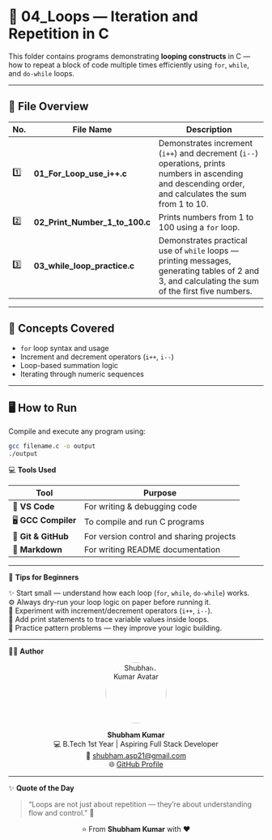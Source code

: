 # 🔁 04_Loops — Iteration and Repetition in C  

This folder contains programs demonstrating **looping constructs** in C — how to repeat a block of code multiple times efficiently using `for`, `while`, and `do-while` loops.  

---

## 📂 File Overview  

| No. | File Name | Description |
|-----|------------|--------------|
| 1️⃣ | **01_For_Loop_use_i++.c** | Demonstrates increment (`i++`) and decrement (`i--`) operations, prints numbers in ascending and descending order, and calculates the sum from 1 to 10. |
| 2️⃣ | **02_Print_Number_1_to_100.c** | Prints numbers from 1 to 100 using a `for` loop. |
| 3️⃣ | **03_while_loop_practice.c** | Demonstrates practical use of `while` loops — printing messages, generating tables of 2 and 3, and calculating the sum of the first five numbers. |


---

## 🧩 Concepts Covered  
- `for` loop syntax and usage  
- Increment and decrement operators (`i++`, `i--`)  
- Loop-based summation logic  
- Iterating through numeric sequences  

---

## 🖥️ How to Run  

Compile and execute any program using:  
```bash
gcc filename.c -o output
./output
```

💻 **Tools Used**

| Tool | Purpose |
|------|----------|
| 🧠 **VS Code** | For writing & debugging code |
| 🖥️ **GCC Compiler** | To compile and run C programs |
| 🐙 **Git & GitHub** | For version control and sharing projects |
| 📘 **Markdown** | For writing README documentation |

---

🔰 **Tips for Beginners**

✨ Start small — understand how each loop (`for`, `while`, `do-while`) works.  
⚙️ Always dry-run your loop logic on paper before running it.  
🔄 Experiment with increment/decrement operators (`i++`, `i--`).  
🧩 Add print statements to trace variable values inside loops.  
💪 Practice pattern problems — they improve your logic building.

---

👨‍💻 **Author**

<p align="center">
  <img src="https://avatars.githubusercontent.com/shubham21-star" width="120" style="border-radius:50%;" alt="Shubham Kumar Avatar"/>
</p>
<p align="center">
  <b>Shubham Kumar</b><br>
  💻 B.Tech 1st Year | Aspiring Full Stack Developer<br>
  📧 <a href="mailto:shubham.asp21@gmail.com">shubham.asp21@gmail.com</a><br>
  🌐 <a href="https://github.com/shubham21-star" target="_blank">GitHub Profile</a>
</p>

---

✨ **Quote of the Day**

> “Loops are not just about repetition — they’re about understanding flow and control.” 💪  

<p align="center">⭐ From <b>Shubham Kumar</b> with ❤️</p>

